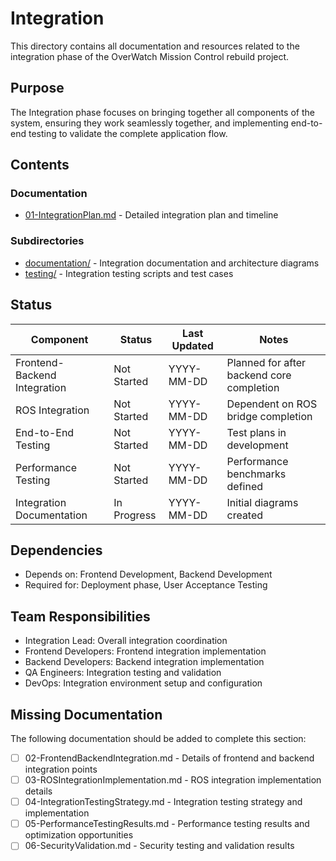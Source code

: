 # Integration

This directory contains all documentation and resources related to the integration phase of the OverWatch Mission Control rebuild project.

## Purpose

The Integration phase focuses on bringing together all components of the system, ensuring they work seamlessly together, and implementing end-to-end testing to validate the complete application flow.

## Contents

### Documentation
- [01-IntegrationPlan.md](./01-IntegrationPlan.md) - Detailed integration plan and timeline

### Subdirectories
- [documentation/](./documentation/) - Integration documentation and architecture diagrams
- [testing/](./testing/) - Integration testing scripts and test cases

## Status

| Component | Status | Last Updated | Notes |
|-----------|--------|--------------|-------|
| Frontend-Backend Integration | Not Started | YYYY-MM-DD | Planned for after backend core completion |
| ROS Integration | Not Started | YYYY-MM-DD | Dependent on ROS bridge completion |
| End-to-End Testing | Not Started | YYYY-MM-DD | Test plans in development |
| Performance Testing | Not Started | YYYY-MM-DD | Performance benchmarks defined |
| Integration Documentation | In Progress | YYYY-MM-DD | Initial diagrams created |

## Dependencies

- Depends on: Frontend Development, Backend Development
- Required for: Deployment phase, User Acceptance Testing

## Team Responsibilities

- Integration Lead: Overall integration coordination
- Frontend Developers: Frontend integration implementation
- Backend Developers: Backend integration implementation
- QA Engineers: Integration testing and validation
- DevOps: Integration environment setup and configuration

## Missing Documentation

The following documentation should be added to complete this section:

- [ ] 02-FrontendBackendIntegration.md - Details of frontend and backend integration points
- [ ] 03-ROSIntegrationImplementation.md - ROS integration implementation details
- [ ] 04-IntegrationTestingStrategy.md - Integration testing strategy and implementation
- [ ] 05-PerformanceTestingResults.md - Performance testing results and optimization opportunities
- [ ] 06-SecurityValidation.md - Security testing and validation results 